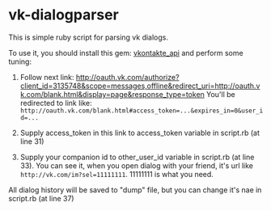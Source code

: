# vk-dialogparser
This is simple ruby script for parsing vk dialogs.

To use it, you should install this gem: [vkontakte_api](https://github.com/7even/vkontakte_api) and perform some tuning:

1.  Follow next link:
http://oauth.vk.com/authorize?client_id=3135748&scope=messages,offline&redirect_uri=http://oauth.vk.com/blank.html&display=page&response_type=token
You'll be redirected to link like:
`http://oauth.vk.com/blank.html#access_token=...&expires_in=0&user_id=...`

2.  Supply access_token in this link to access_token variable in script.rb (at line 31)

3.  Supply your companion id to other_user_id variable in script.rb (at line 33). You can see it, when you open dialog with your friend, it's url like `http://vk.com/im?sel=11111111`. 11111111 is what you need.

All dialog history will be saved to "dump" file, but you can change it's nae in script.rb (at line 37)